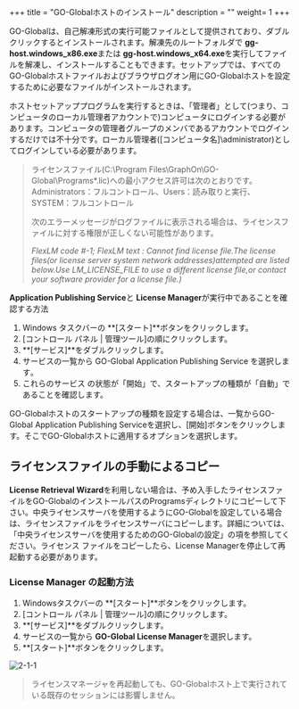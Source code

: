 +++
title = "GO-Globalホストのインストール"
description = ""
weight= 1
+++

GO-Globalは、自己解凍形式の実行可能ファイルとして提供されており、ダブルクリックするとインストールされます。解凍先のルートフォルダで **gg-host.windows_x86.exe**または **gg-host.windows_x64.exe**を実行してファイルを解凍し、インストールすることもできます。セットアップでは、すべてのGO-Globalホストファイルおよびブラウザログオン用にGO-Globalホストを設定するために必要なファイルがインストールされます。

ホストセットアッププログラムを実行するときは、「管理者」として(つまり、コンピュータのローカル管理者アカウントで)コンピュータにログインする必要があります。コンピュータの管理者グループのメンバであるアカウントでログインするだけでは不十分です。ローカル管理者([コンピュータ名]\administrator)としてログインしている必要があります。

>ライセンスファイル(C:\Program Files\GraphOn\GO-Global\Programs\*.lic)への最小アクセス許可は次のとおりです。Administrators：フルコントロール、Users：読み取りと実行、SYSTEM：フルコントロール
>
>次のエラーメッセージがログファイルに表示される場合は、ライセンスファイルに対する権限が正しくない可能性があります。
>
>_FlexLM code #-1; FlexLM text : Cannot find license file.The license files(or license server system network addresses)attempted are listed below.Use LM_LICENSE_FILE to use a different license file,or contact your software provider for a license file.)_

**Application Publishing Service**と **License Manager**が実行中であることを確認する方法

1. Windows タスクバーの **[スタート]**ボタンをクリックします。
2. [コントロール パネル | 管理ツール]の順にクリックします。
3. **[サービス]**をダブルクリックします。
4. サービスの一覧から GO-Global Application Publishing Service を選択します｡
5. これらのサービス の状態が「開始」で、スタートアップの種類が「自動」であることを確認します。

GO-Globalホストのスタートアップの種類を設定する場合は、一覧からGO-Global Application Publishing Serviceを選択し、[開始]ボタンをクリックします。そこでGO-Globalホストに適用するオプションを選択します。

## ライセンスファイルの手動によるコピー

**License Retrieval Wizard**を利用しない場合は、予め入手したライセンスファイルをGO-GlobalのインストールパスのProgramsディレクトリにコピーして下さい。中央ライセンスサーバを使用するようにGO-Globalを設定している場合は、ライセンスファイルをライセンスサーバにコピーします。詳細については、「中央ライセンスサーバを使用するためのGO-Globalの設定」の項を参照してください。ライセンス ファイルをコピーしたら、License Managerを停止して再起動する必要があります。

### License Manager の起動方法

1. Windowsタスクバーの **[スタート]**ボタンをクリックします。
2. [コントロール パネル | 管理ツール]の順にクリックします。
3. **[サービス]**をダブルクリックします。
4. サービスの一覧から **GO-Global License Manager**を選択します。
5. **[スタート]**ボタンをクリックします。

![2-1-1](/img/2-1-1.png)

>ライセンスマネージャを再起動しても、GO-Globalホスト上で実行されている既存のセッションには影響しません。